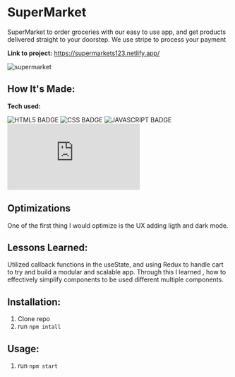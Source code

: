 # SuperMarket

SuperMarket to order groceries with our easy to use app, and get products delivered straight to your doorstep. We use stripe to process your payment

**Link to project:** https://supermarkets123.netlify.app/

![supermarket](https://user-images.githubusercontent.com/101972392/210287860-049f5144-fbc4-4587-861f-e6d6a3ff4b52.gif)

## How It's Made:

**Tech used:** <p>![HTML5 BADGE](https://img.shields.io/static/v1?label=|&message=HTML5&color=23555f&style=plastic&logo=html5) ![CSS BADGE](https://img.shields.io/static/v1?label=|&message=CSS3&color=285f65&style=plastic&logo=css3) ![JAVASCRIPT BADGE](https://img.shields.io/static/v1?label=|&message=JAVASCRIPT&color=3c7f5d&style=plastic&logo=javascript) ![REACT BADGE](https://img.shields.io/static/v1?label=|&message=REACT&color=2b625f&style=plastic&logo=react.js)</p>

## Optimizations

One of the first thing I would optimize is the UX adding ligth and dark mode.

## Lessons Learned:

Utilized callback functions in the useState, and using Redux to handle cart to try and build a modular and scalable app. Through this I learned , how to effectively simplify components to be used different multiple components.

## Installation:

1. Clone repo
1. run `npm intall`

## Usage:

1. run `npm start`
